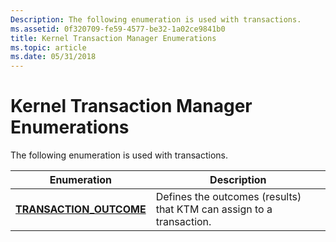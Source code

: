 ```yaml
---
Description: The following enumeration is used with transactions.
ms.assetid: 0f320709-fe59-4577-be32-1a02ce9841b0
title: Kernel Transaction Manager Enumerations
ms.topic: article
ms.date: 05/31/2018
---
```


# Kernel Transaction Manager Enumerations

The following enumeration is used with transactions.



| Enumeration                                         | Description                                                          |
|-----------------------------------------------------|----------------------------------------------------------------------|
| [**TRANSACTION\_OUTCOME**](/windows/desktop/api/Winnt/ne-winnt-_transaction_outcome) | Defines the outcomes (results) that KTM can assign to a transaction. |



 

 

 



